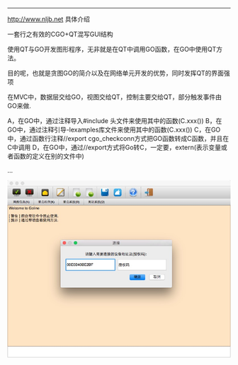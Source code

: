----------------

http://www.nljb.net 具体介绍

一套行之有效的CGO+QT混写GUI结构

使用QT与GO开发图形程序，无非就是在QT中调用GO函数，在GO中使用QT方法。

目的呢，也就是贪图GO的简介以及在网络单元开发的优势，同时发挥QT的界面强项

在MVC中，数据层交给GO，视图交给QT，控制主要交给QT，部分触发事件由GO来做.

A，在GO中，通过注释导入#include 头文件来使用其中的函数(C.xxx())
B，在GO中，通过注释引导-lexamples库文件来使用其中的函数(C.xxx())
C，在GO中，通过函数行注释//export cgo_checkconn方式把GO函数转成C函数，并且在C中调用
D，在GO中，通过//export方式将Go转C，一定要，extern(表示变量或者函数的定义在别的文件中)

...

![Screenshot](http://raw.githubusercontent.com/nulijiabei/cgoqt/master/screenshot.png)

